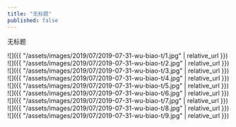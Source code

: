 ```yaml
---
title: "无标题"
published: false
---
```

无标题



![]({{ "/assets/images/2019/07/2019-07-31-wu-biao-t/1.jpg" | relative_url }})
![]({{ "/assets/images/2019/07/2019-07-31-wu-biao-t/2.jpg" | relative_url }})
![]({{ "/assets/images/2019/07/2019-07-31-wu-biao-t/3.jpg" | relative_url }})
![]({{ "/assets/images/2019/07/2019-07-31-wu-biao-t/4.jpg" | relative_url }})
![]({{ "/assets/images/2019/07/2019-07-31-wu-biao-t/5.jpg" | relative_url }})
![]({{ "/assets/images/2019/07/2019-07-31-wu-biao-t/6.jpg" | relative_url }})
![]({{ "/assets/images/2019/07/2019-07-31-wu-biao-t/7.jpg" | relative_url }})
![]({{ "/assets/images/2019/07/2019-07-31-wu-biao-t/8.jpg" | relative_url }})
![]({{ "/assets/images/2019/07/2019-07-31-wu-biao-t/9.jpg" | relative_url }})
